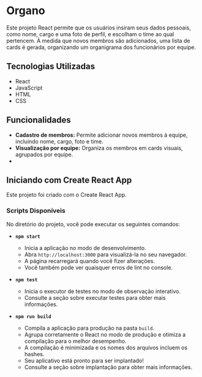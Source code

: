 # Organo 

Este projeto React permite que os usuários insiram seus dados pessoais, como nome, cargo e uma foto de perfil, e escolham o time ao qual pertencem. À medida que novos membros são adicionados, uma lista de cards é gerada, organizando um organigrama dos funcionários por equipe.

## Tecnologias Utilizadas
* React
* JavaScript
* HTML
* CSS

## Funcionalidades
* **Cadastro de membros:** Permite adicionar novos membros à equipe, incluindo nome, cargo, foto e time.
* **Visualização por equipe:** Organiza os membros em cards visuais, agrupados por equipe.
* 

## Iniciando com Create React App

Este projeto foi criado com o Create React App.

### Scripts Disponíveis

No diretório do projeto, você pode executar os seguintes comandos:

* **`npm start`**
    * Inicia a aplicação no modo de desenvolvimento.
    * Abra `http://localhost:3000` para visualizá-la no seu navegador.
    * A página recarregará quando você fizer alterações.
    * Você também pode ver quaisquer erros de lint no console.

* **`npm test`**
    * Inicia o executor de testes no modo de observação interativo. 
    * Consulte a seção sobre executar testes para obter mais informações.

* **`npm run build`**
    * Compila a aplicação para produção na pasta `build`.
    * Agrupa corretamente o React no modo de produção e otimiza a compilação para o melhor desempenho.
    * A compilação é minimizada e os nomes dos arquivos incluem os hashes.
    * Seu aplicativo está pronto para ser implantado!
    * Consulte a seção sobre implantação para obter mais informações.
